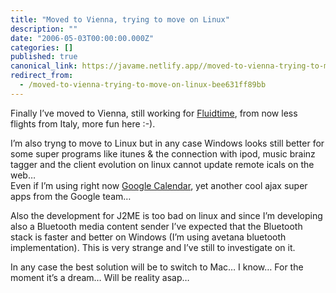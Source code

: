 ```yaml
---
title: "Moved to Vienna, trying to move on Linux"
description: ""
date: "2006-05-03T00:00:00.000Z"
categories: []
published: true
canonical_link: https://javame.netlify.app//moved-to-vienna-trying-to-move-on-linux-bee631ff89bb
redirect_from:
  - /moved-to-vienna-trying-to-move-on-linux-bee631ff89bb
---
```


Finally I’ve moved to Vienna, still working for [Fluidtime](http://www.fluidtime.com/ "Fluidtime GmbH"), from now less flights from Italy, more fun here :-).

I’m also tryng to move to Linux but in any case Windows looks still better for some super programs like itunes & the connection with ipod, music brainz tagger and the client evolution on linux cannot update remote icals on the web…  
Even if I’m using right now [Google Calendar](http://www.google.com/calendar/ "Google Calendar"), yet another cool ajax super apps from the Google team…

Also the development for J2ME is too bad on linux and since I’m developing also a Bluetooth media content sender I’ve expected that the Bluetooth stack is faster and better on Windows (I’m using avetana bluetooth implementation). This is very strange and I’ve still to investigate on it.

In any case the best solution will be to switch to Mac… I know… For the moment it’s a dream… Will be reality asap…
